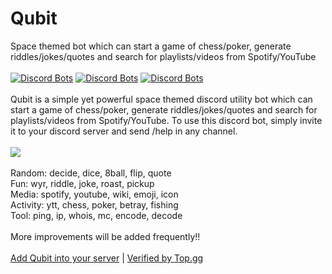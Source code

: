 # Qubit
Space themed bot which can start a game of chess/poker, generate riddles/jokes/quotes and search for playlists/videos from Spotify/YouTube</br></br>
[![Discord Bots](https://top.gg/api/widget/status/826031374766440459.svg)](https://top.gg/bot/826031374766440459)
[![Discord Bots](https://top.gg/api/widget/servers/826031374766440459.svg)](https://top.gg/bot/826031374766440459)
[![Discord Bots](https://top.gg/api/widget/owner/826031374766440459.svg)](https://top.gg/bot/826031374766440459)</br></br>
Qubit is a simple yet powerful space themed discord utility bot which can start a game of chess/poker, generate riddles/jokes/quotes and search for playlists/videos from Spotify/YouTube. To use this discord bot, simply invite it to your discord server and send /help in any channel.</br></br>
![](https://cdn.discordapp.com/attachments/727146283097260084/922413906322948146/usage.png)</br></br>
Random: decide, dice, 8ball, flip, quote</br>
Fun: wyr, riddle, joke, roast, pickup</br>
Media: spotify, youtube, wiki, emoji, icon</br>
Activity: ytt, chess, poker, betray, fishing</br>
Tool: ping, ip, whois, mc, encode, decode</br></br>
More improvements will be added frequently!!</br></br>
 [Add Qubit into your server](https://dsc.gg/qubit) | [Verified by Top.gg](https://top.gg/bot/826031374766440459)
